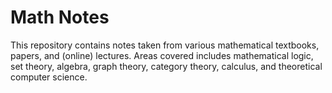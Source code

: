 # Math Notes

This repository contains notes taken from various mathematical textbooks,
papers, and (online) lectures. Areas covered includes mathematical logic, set
theory, algebra, graph theory, category theory, calculus, and theoretical
computer science.
